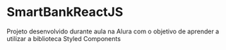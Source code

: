 # SmartBankReactJS
Projeto desenvolvido durante aula na Alura com o objetivo de aprender a utilizar a biblioteca Styled Components

